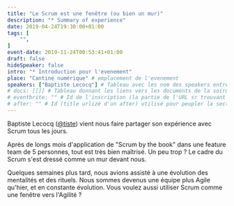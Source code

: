```yaml
---
title: "Le Scrum est une fenêtre (ou bien un mur)"
description: "* Summary of experience"
date: 2019-04-24T19:30:00+01:00
tags: [
    "",
]
event-date: 2019-11-24T00:53:41+01:00
draft: false
hideSpeaker: false
intro: "* Introduction pour l'evenement"
place: "Cantine numérique" # emplacement de l'evenement
speakers: ["Baptiste Lecocq"] # Tableau avec les nom des speakers entre " et séparé par des , et doit être identique au titre du speaker enregistré !
# docs: [[]] # Tableau donnant les liens vers les documents de la soirée hors affiche - exemple : [["L'inauguration","http://toursjug.cloud.xwiki.com/xwiki/bin/download/Meetings/20080409/InaugurationToursJUG.pdf"], ["Unitils et Selenium","Unitils-Selenium.pdf"]]
# eventbrite: "" # Id de l'inscription (la partie de l'URL sr trouvant après https://www.eventbrite.fr/e/ )
# after: "" # Id (title urlizé d'un after) utilisé pour peupler la section after d'un evvent (exemple : apside-after-01)
---
```


Baptiste Lecocq ([@tiste](https://twitter.com/tiste)) vient nous faire partager son expérience avec Scrum tous les jours.

Après de longs mois d'application de "Scrum by the book" dans une feature team de 5 personnes, tout est très bien maîtrisé. Un peu trop ? Le cadre du Scrum s'est dressé comme un mur devant nous.

Quelques semaines plus tard, nous avions assisté à une évolution des mentalités et des rituels. Nous sommes devenus une équipe plus Agile qu'hier, et en constante évolution. Vous voulez aussi utiliser Scrum comme une fenêtre vers l'Agilité ?